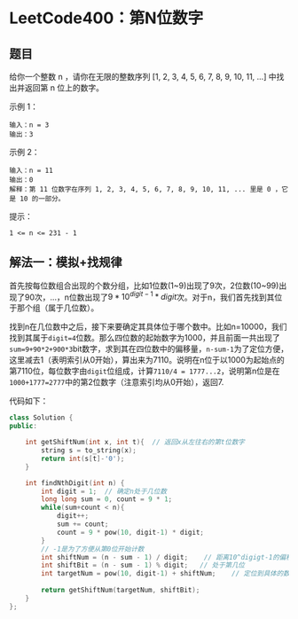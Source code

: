 # LeetCode400：第N位数字

## 题目

给你一个整数 n ，请你在无限的整数序列 [1, 2, 3, 4, 5, 6, 7, 8, 9, 10, 11, ...] 中找出并返回第 n 位上的数字。

 

示例 1：

```
输入：n = 3
输出：3
```

示例 2：

```
输入：n = 11
输出：0
解释：第 11 位数字在序列 1, 2, 3, 4, 5, 6, 7, 8, 9, 10, 11, ... 里是 0 ，它是 10 的一部分。
```


提示：

```
1 <= n <= 231 - 1
```

## 解法一：模拟+找规律

首先按每位数组合出现的个数分组，比如1位数(1~9)出现了9次，2位数(10~99)出现了90次，...，n位数出现了$9*10^{digit-1}*digit$次。对于n，我们首先找到其位于那个组（属于几位数）。

找到n在几位数中之后，接下来要确定其具体位于哪个数中。比如n=10000，我们找到其属于`digit=4`位数。那么四位数的起始数字为1000，并且前面一共出现了`sum=9+90*2+900*3`bit数字，求到其在四位数中的偏移量，`n-sum-1`为了定位方便，这里减去1（表明索引从0开始），算出来为7110。说明在n位于以1000为起始点的第7110位，每位数字由`digit`位组成，计算`7110/4 = 1777...2`，说明第n位是在`1000+1777=2777`中的第2位数字（注意索引均从0开始），返回7.

代码如下：

```c++
class Solution {
public:

    int getShiftNum(int x, int t){  // 返回x从左往右的第t位数字
        string s = to_string(x);
        return int(s[t]-'0');
    }

    int findNthDigit(int n) {
        int digit = 1;  // 确定n处于几位数
        long long sum = 0, count = 9 * 1;
        while(sum+count < n){
            digit++;
            sum += count;
            count = 9 * pow(10, digit-1) * digit;
        }
        // -1是为了方便从第0位开始计数
        int shiftNum = (n - sum - 1) / digit;    // 距离10^digigt-1的偏移量
        int shiftBit = (n - sum - 1) % digit;   // 处于第几位
        int targetNum = pow(10, digit-1) + shiftNum;    // 定位到具体的数字
        
        return getShiftNum(targetNum, shiftBit);
    }
};
```

